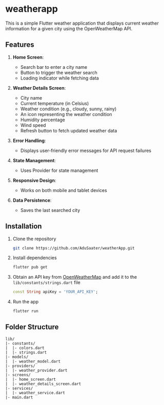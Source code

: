 # weatherapp

This is a simple Flutter weather application that displays current weather information for a given city using the OpenWeatherMap API.

## Features
1. **Home Screen**:
    - Search bar to enter a city name
    - Button to trigger the weather search
    - Loading indicator while fetching data

2. **Weather Details Screen**:
    - City name
    - Current temperature (in Celsius)
    - Weather condition (e.g., cloudy, sunny, rainy)
    - An icon representing the weather condition
    - Humidity percentage
    - Wind speed
    - Refresh button to fetch updated weather data

3. **Error Handling**:
    - Displays user-friendly error messages for API request failures

4. **State Management**:
    - Uses Provider for state management

5. **Responsive Design**:
    - Works on both mobile and tablet devices

6. **Data Persistence**:
    - Saves the last searched city
## Installation

1. Clone the repository
    ```bash
    git clone https://github.com/AduSaater/weatherApp.git
    ```

2. Install dependencies
    ```bash
    flutter pub get
    ```

3. Obtain an API key from [OpenWeatherMap](https://openweathermap.org/api) and add it to the `lib/constants/strings.dart` file
    ```dart
    const String apiKey = 'YOUR_API_KEY';
    ```

4. Run the app
    ```bash
    flutter run
    ```

## Folder Structure
```plaintext
lib/
|- constants/
|  |- colors.dart
|  |- strings.dart
|- models/
|  |- weather_model.dart
|- providers/
|  |- weather_provider.dart
|- screens/
|  |- home_screen.dart
|  |- weather_details_screen.dart
|- services/
|  |- weather_service.dart
|- main.dart
